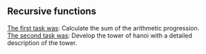 ## Recursive functions
[The first task was](arithmetic_progression.py): Calculate the sum of the arithmetic progression.
<br>[The second task was](hanoi_tower.py): Develop the tower of hanoi with a detailed description of the tower. 